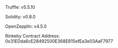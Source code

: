 
Truffle: v5.5.10

Solidity: v0.8.0

OpenZepplin: v4.5.0

Rinkeby Contract Address:  0x31EDda6cE28492500E368E815efEa3e03AaF7977